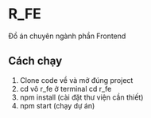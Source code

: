 # R_FE
Đồ án chuyên ngành phần Frontend
## Cách chạy
1. Clone code về và mở đúng project
2. cd vô r_fe ở terminal
   cd r_fe
3. npm install (cài đặt thư viện cần thiết)
4. npm start (chạy dự án)
